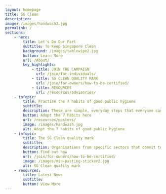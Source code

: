 ```yaml
---
layout: homepage
title: SG Clean
description: 
image: /images/handwash2.jpg
permalink: /
sections:
    - hero:
        title: Let's Do Our Part
        subtitle: To Keep Singapore Clean
        background: /images/tablewipe2.jpg
        button: Learn More
        url: /About/
        key_highlights:
            - title: JOIN THE CAMPAIGN
              url: /join/for-individuals/
            - title: SG CLEAN QUALITY MARK
              url: /join/for-owners/how-to-be-certified/
            - title: RESOURCES
              url: /resources/advisories/
    - infopic:
        title: Practise the 7 habits of good public hygiene
        subtitle:  
        description: These are simple, everyday steps that everyone can take to improve our hygiene standards.
        button: Adopt the 7 habits here
        url: /resources/posters/
        image: /images/handwash.jpg
        alt: Adopt the 7 habits of good public hygiene
    - infopic:
        title: The SG Clean quality mark
        subtitle:
        description: Organisations from specific sectors that commit to upholding good sanitation and hygiene practices can be assessed and certified with the SG Clean quality mark.
        button: Find out how
        url: /join/for-owners/how-to-be-certified/
        image: /images/min-pasting-sticker2.jpg
        alt: SG Clean quality mark
    - resources:
        title: Latest News
        subtitle:
        button: View More
---
```


